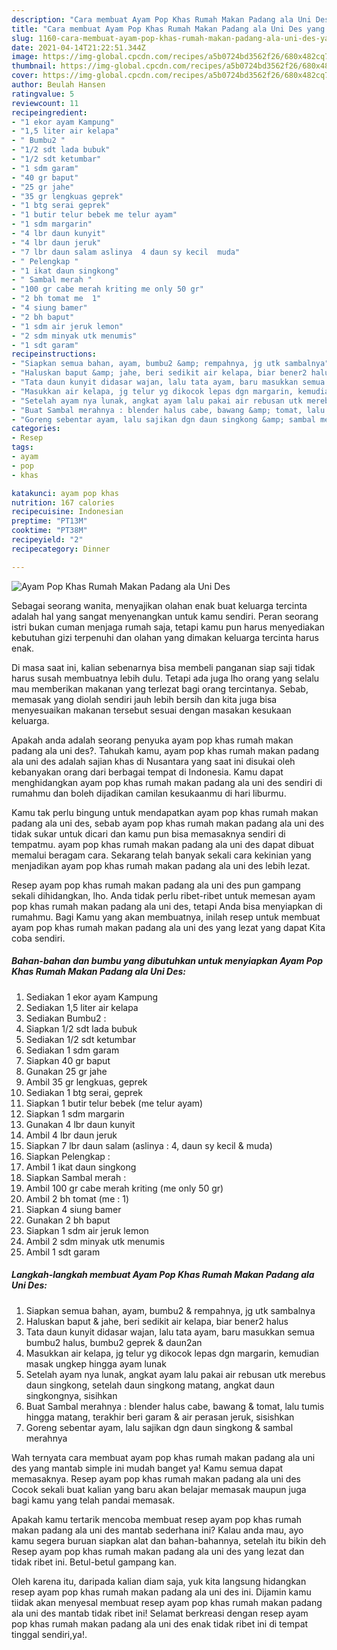 ```yaml
---
description: "Cara membuat Ayam Pop Khas Rumah Makan Padang ala Uni Des yang lezat Untuk Jualan"
title: "Cara membuat Ayam Pop Khas Rumah Makan Padang ala Uni Des yang lezat Untuk Jualan"
slug: 1160-cara-membuat-ayam-pop-khas-rumah-makan-padang-ala-uni-des-yang-lezat-untuk-jualan
date: 2021-04-14T21:22:51.344Z
image: https://img-global.cpcdn.com/recipes/a5b0724bd3562f26/680x482cq70/ayam-pop-khas-rumah-makan-padang-ala-uni-des-foto-resep-utama.jpg
thumbnail: https://img-global.cpcdn.com/recipes/a5b0724bd3562f26/680x482cq70/ayam-pop-khas-rumah-makan-padang-ala-uni-des-foto-resep-utama.jpg
cover: https://img-global.cpcdn.com/recipes/a5b0724bd3562f26/680x482cq70/ayam-pop-khas-rumah-makan-padang-ala-uni-des-foto-resep-utama.jpg
author: Beulah Hansen
ratingvalue: 5
reviewcount: 11
recipeingredient:
- "1 ekor ayam Kampung"
- "1,5 liter air kelapa"
- " Bumbu2 "
- "1/2 sdt lada bubuk"
- "1/2 sdt ketumbar"
- "1 sdm garam"
- "40 gr baput"
- "25 gr jahe"
- "35 gr lengkuas geprek"
- "1 btg serai geprek"
- "1 butir telur bebek me telur ayam"
- "1 sdm margarin"
- "4 lbr daun kunyit"
- "4 lbr daun jeruk"
- "7 lbr daun salam aslinya  4 daun sy kecil  muda"
- " Pelengkap "
- "1 ikat daun singkong"
- " Sambal merah "
- "100 gr cabe merah kriting me only 50 gr"
- "2 bh tomat me  1"
- "4 siung bamer"
- "2 bh baput"
- "1 sdm air jeruk lemon"
- "2 sdm minyak utk menumis"
- "1 sdt garam"
recipeinstructions:
- "Siapkan semua bahan, ayam, bumbu2 &amp; rempahnya, jg utk sambalnya"
- "Haluskan baput &amp; jahe, beri sedikit air kelapa, biar bener2 halus"
- "Tata daun kunyit didasar wajan, lalu tata ayam, baru masukkan semua bumbu2 halus, bumbu2 geprek &amp; daun2an"
- "Masukkan air kelapa, jg telur yg dikocok lepas dgn margarin, kemudian masak ungkep hingga ayam lunak"
- "Setelah ayam nya lunak, angkat ayam lalu pakai air rebusan utk merebus daun singkong, setelah daun singkong matang, angkat daun singkongnya, sisihkan"
- "Buat Sambal merahnya : blender halus cabe, bawang &amp; tomat, lalu tumis hingga matang, terakhir beri garam &amp; air perasan jeruk, sisishkan"
- "Goreng sebentar ayam, lalu sajikan dgn daun singkong &amp; sambal merahnya"
categories:
- Resep
tags:
- ayam
- pop
- khas

katakunci: ayam pop khas 
nutrition: 167 calories
recipecuisine: Indonesian
preptime: "PT13M"
cooktime: "PT38M"
recipeyield: "2"
recipecategory: Dinner

---
```



![Ayam Pop Khas Rumah Makan Padang ala Uni Des](https://img-global.cpcdn.com/recipes/a5b0724bd3562f26/680x482cq70/ayam-pop-khas-rumah-makan-padang-ala-uni-des-foto-resep-utama.jpg)

Sebagai seorang wanita, menyajikan olahan enak buat keluarga tercinta adalah hal yang sangat menyenangkan untuk kamu sendiri. Peran seorang istri bukan cuman menjaga rumah saja, tetapi kamu pun harus menyediakan kebutuhan gizi terpenuhi dan olahan yang dimakan keluarga tercinta harus enak.

Di masa  saat ini, kalian sebenarnya bisa membeli panganan siap saji tidak harus susah membuatnya lebih dulu. Tetapi ada juga lho orang yang selalu mau memberikan makanan yang terlezat bagi orang tercintanya. Sebab, memasak yang diolah sendiri jauh lebih bersih dan kita juga bisa menyesuaikan makanan tersebut sesuai dengan masakan kesukaan keluarga. 



Apakah anda adalah seorang penyuka ayam pop khas rumah makan padang ala uni des?. Tahukah kamu, ayam pop khas rumah makan padang ala uni des adalah sajian khas di Nusantara yang saat ini disukai oleh kebanyakan orang dari berbagai tempat di Indonesia. Kamu dapat menghidangkan ayam pop khas rumah makan padang ala uni des sendiri di rumahmu dan boleh dijadikan camilan kesukaanmu di hari liburmu.

Kamu tak perlu bingung untuk mendapatkan ayam pop khas rumah makan padang ala uni des, sebab ayam pop khas rumah makan padang ala uni des tidak sukar untuk dicari dan kamu pun bisa memasaknya sendiri di tempatmu. ayam pop khas rumah makan padang ala uni des dapat dibuat memalui beragam cara. Sekarang telah banyak sekali cara kekinian yang menjadikan ayam pop khas rumah makan padang ala uni des lebih lezat.

Resep ayam pop khas rumah makan padang ala uni des pun gampang sekali dihidangkan, lho. Anda tidak perlu ribet-ribet untuk memesan ayam pop khas rumah makan padang ala uni des, tetapi Anda bisa menyiapkan di rumahmu. Bagi Kamu yang akan membuatnya, inilah resep untuk membuat ayam pop khas rumah makan padang ala uni des yang lezat yang dapat Kita coba sendiri.

<!--inarticleads1-->

##### Bahan-bahan dan bumbu yang dibutuhkan untuk menyiapkan Ayam Pop Khas Rumah Makan Padang ala Uni Des:

1. Sediakan 1 ekor ayam Kampung
1. Sediakan 1,5 liter air kelapa
1. Sediakan  Bumbu2 :
1. Siapkan 1/2 sdt lada bubuk
1. Sediakan 1/2 sdt ketumbar
1. Sediakan 1 sdm garam
1. Siapkan 40 gr baput
1. Gunakan 25 gr jahe
1. Ambil 35 gr lengkuas, geprek
1. Sediakan 1 btg serai, geprek
1. Siapkan 1 butir telur bebek (me telur ayam)
1. Siapkan 1 sdm margarin
1. Gunakan 4 lbr daun kunyit
1. Ambil 4 lbr daun jeruk
1. Siapkan 7 lbr daun salam (aslinya : 4, daun sy kecil &amp; muda)
1. Siapkan  Pelengkap :
1. Ambil 1 ikat daun singkong
1. Siapkan  Sambal merah :
1. Ambil 100 gr cabe merah kriting (me only 50 gr)
1. Ambil 2 bh tomat (me : 1)
1. Siapkan 4 siung bamer
1. Gunakan 2 bh baput
1. Siapkan 1 sdm air jeruk lemon
1. Ambil 2 sdm minyak utk menumis
1. Ambil 1 sdt garam




<!--inarticleads2-->

##### Langkah-langkah membuat Ayam Pop Khas Rumah Makan Padang ala Uni Des:

1. Siapkan semua bahan, ayam, bumbu2 &amp; rempahnya, jg utk sambalnya
1. Haluskan baput &amp; jahe, beri sedikit air kelapa, biar bener2 halus
1. Tata daun kunyit didasar wajan, lalu tata ayam, baru masukkan semua bumbu2 halus, bumbu2 geprek &amp; daun2an
1. Masukkan air kelapa, jg telur yg dikocok lepas dgn margarin, kemudian masak ungkep hingga ayam lunak
1. Setelah ayam nya lunak, angkat ayam lalu pakai air rebusan utk merebus daun singkong, setelah daun singkong matang, angkat daun singkongnya, sisihkan
1. Buat Sambal merahnya : blender halus cabe, bawang &amp; tomat, lalu tumis hingga matang, terakhir beri garam &amp; air perasan jeruk, sisishkan
1. Goreng sebentar ayam, lalu sajikan dgn daun singkong &amp; sambal merahnya




Wah ternyata cara membuat ayam pop khas rumah makan padang ala uni des yang mantab simple ini mudah banget ya! Kamu semua dapat memasaknya. Resep ayam pop khas rumah makan padang ala uni des Cocok sekali buat kalian yang baru akan belajar memasak maupun juga bagi kamu yang telah pandai memasak.

Apakah kamu tertarik mencoba membuat resep ayam pop khas rumah makan padang ala uni des mantab sederhana ini? Kalau anda mau, ayo kamu segera buruan siapkan alat dan bahan-bahannya, setelah itu bikin deh Resep ayam pop khas rumah makan padang ala uni des yang lezat dan tidak ribet ini. Betul-betul gampang kan. 

Oleh karena itu, daripada kalian diam saja, yuk kita langsung hidangkan resep ayam pop khas rumah makan padang ala uni des ini. Dijamin kamu tiidak akan menyesal membuat resep ayam pop khas rumah makan padang ala uni des mantab tidak ribet ini! Selamat berkreasi dengan resep ayam pop khas rumah makan padang ala uni des enak tidak ribet ini di tempat tinggal sendiri,ya!.


